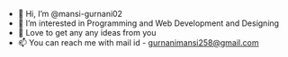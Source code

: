 - 👋 Hi, I’m @mansi-gurnani02
- 👀 I’m interested in Programming and Web Development and Designing
- 💞️ Love to get any any ideas from you
- 📫 You can reach me with mail id - gurnanimansi258@gmail.com

<!---
mansi-gurnani02/mansi-gurnani02 is a ✨ special ✨ repository because its `README.md` (this file) appears on your GitHub profile.
You can click the Preview link to take a look at your changes.
--->
